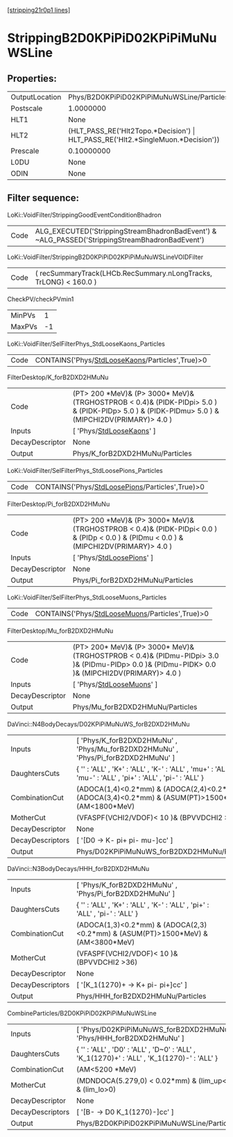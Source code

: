 [[stripping21r0p1 lines]](./stripping21r0p1-index)

# StrippingB2D0KPiPiD02KPiPiMuNuWSLine

## Properties:

|                |                                                                                     |
|----------------|-------------------------------------------------------------------------------------|
| OutputLocation | Phys/B2D0KPiPiD02KPiPiMuNuWSLine/Particles                                          |
| Postscale      | 1.0000000                                                                           |
| HLT1           | None                                                                                |
| HLT2           | (HLT_PASS_RE('Hlt2Topo.\*Decision') \| HLT_PASS_RE('Hlt2.\*SingleMuon.\*Decision')) |
| Prescale       | 0.10000000                                                                          |
| L0DU           | None                                                                                |
| ODIN           | None                                                                                |

## Filter sequence:

LoKi::VoidFilter/StrippingGoodEventConditionBhadron

|      |                                                                                                |
|------|------------------------------------------------------------------------------------------------|
| Code | ALG_EXECUTED('StrippingStreamBhadronBadEvent') & ~ALG_PASSED('StrippingStreamBhadronBadEvent') |

LoKi::VoidFilter/StrippingB2D0KPiPiD02KPiPiMuNuWSLineVOIDFilter

|      |                                                                   |
|------|-------------------------------------------------------------------|
| Code | ( recSummaryTrack(LHCb.RecSummary.nLongTracks, TrLONG) \< 160.0 ) |

CheckPV/checkPVmin1

|        |     |
|--------|-----|
| MinPVs | 1   |
| MaxPVs | -1  |

LoKi::VoidFilter/SelFilterPhys_StdLooseKaons_Particles

|      |                                                                                                     |
|------|-----------------------------------------------------------------------------------------------------|
| Code | CONTAINS('Phys/[StdLooseKaons](./stripping21r0p1-commonparticles-stdloosekaons)/Particles',True)\>0 |

FilterDesktop/K_forB2DXD2HMuNu

|                 |                                                                                                                                                        |
|-----------------|--------------------------------------------------------------------------------------------------------------------------------------------------------|
| Code            | (PT\> 200 \*MeV)& (P\> 3000\* MeV)& (TRGHOSTPROB \< 0.4)& (PIDK-PIDpi\> 5.0 ) & (PIDK-PIDp\> 5.0 ) & (PIDK-PIDmu\> 5.0 ) & (MIPCHI2DV(PRIMARY)\> 4.0 ) |
| Inputs          | [ 'Phys/[StdLooseKaons](./stripping21r0p1-commonparticles-stdloosekaons)' ]                                                                          |
| DecayDescriptor | None                                                                                                                                                   |
| Output          | Phys/K_forB2DXD2HMuNu/Particles                                                                                                                        |

LoKi::VoidFilter/SelFilterPhys_StdLoosePions_Particles

|      |                                                                                                     |
|------|-----------------------------------------------------------------------------------------------------|
| Code | CONTAINS('Phys/[StdLoosePions](./stripping21r0p1-commonparticles-stdloosepions)/Particles',True)\>0 |

FilterDesktop/Pi_forB2DXD2HMuNu

|                 |                                                                                                                                                |
|-----------------|------------------------------------------------------------------------------------------------------------------------------------------------|
| Code            | (PT\> 200 \*MeV)& (P\> 3000\* MeV)& (TRGHOSTPROB \< 0.4)& (PIDK-PIDpi\< 0.0 ) & (PIDp \< 0.0 ) & (PIDmu \< 0.0 ) & (MIPCHI2DV(PRIMARY)\> 4.0 ) |
| Inputs          | [ 'Phys/[StdLoosePions](./stripping21r0p1-commonparticles-stdloosepions)' ]                                                                  |
| DecayDescriptor | None                                                                                                                                           |
| Output          | Phys/Pi_forB2DXD2HMuNu/Particles                                                                                                               |

LoKi::VoidFilter/SelFilterPhys_StdLooseMuons_Particles

|      |                                                                                                     |
|------|-----------------------------------------------------------------------------------------------------|
| Code | CONTAINS('Phys/[StdLooseMuons](./stripping21r0p1-commonparticles-stdloosemuons)/Particles',True)\>0 |

FilterDesktop/Mu_forB2DXD2HMuNu

|                 |                                                                                                                                                       |
|-----------------|-------------------------------------------------------------------------------------------------------------------------------------------------------|
| Code            | (PT\> 200\* MeV)& (P\> 3000\* MeV)& (TRGHOSTPROB \< 0.4)& (PIDmu-PIDpi\> 3.0 )& (PIDmu-PIDp\> 0.0 )& (PIDmu-PIDK\> 0.0 )& (MIPCHI2DV(PRIMARY)\> 4.0 ) |
| Inputs          | [ 'Phys/[StdLooseMuons](./stripping21r0p1-commonparticles-stdloosemuons)' ]                                                                         |
| DecayDescriptor | None                                                                                                                                                  |
| Output          | Phys/Mu_forB2DXD2HMuNu/Particles                                                                                                                      |

DaVinci::N4BodyDecays/D02KPiPiMuNuWS_forB2DXD2HMuNu

|                  |                                                                                                                 |
|------------------|-----------------------------------------------------------------------------------------------------------------|
| Inputs           | [ 'Phys/K_forB2DXD2HMuNu' , 'Phys/Mu_forB2DXD2HMuNu' , 'Phys/Pi_forB2DXD2HMuNu' ]                             |
| DaughtersCuts    | { '' : 'ALL' , 'K+' : 'ALL' , 'K-' : 'ALL' , 'mu+' : 'ALL' , 'mu-' : 'ALL' , 'pi+' : 'ALL' , 'pi-' : 'ALL' }    |
| CombinationCut   | (ADOCA(1,4)\<0.2\*mm) & (ADOCA(2,4)\<0.2\*mm) & (ADOCA(3,4)\<0.2\*mm) & (ASUM(PT)\>1500\*MeV) & (AM\<1800\*MeV) |
| MotherCut        | (VFASPF(VCHI2/VDOF)\< 10 )& (BPVVDCHI2 \>36)                                                                    |
| DecayDescriptor  | None                                                                                                            |
| DecayDescriptors | [ '[D0 -\> K- pi+ pi- mu-]cc' ]                                                                             |
| Output           | Phys/D02KPiPiMuNuWS_forB2DXD2HMuNu/Particles                                                                    |

DaVinci::N3BodyDecays/HHH_forB2DXD2HMuNu

|                  |                                                                                         |
|------------------|-----------------------------------------------------------------------------------------|
| Inputs           | [ 'Phys/K_forB2DXD2HMuNu' , 'Phys/Pi_forB2DXD2HMuNu' ]                                |
| DaughtersCuts    | { '' : 'ALL' , 'K+' : 'ALL' , 'K-' : 'ALL' , 'pi+' : 'ALL' , 'pi-' : 'ALL' }            |
| CombinationCut   | (ADOCA(1,3)\<0.2\*mm) & (ADOCA(2,3)\<0.2\*mm) & (ASUM(PT)\>1500\*MeV) & (AM\<3800\*MeV) |
| MotherCut        | (VFASPF(VCHI2/VDOF)\< 10 )& (BPVVDCHI2 \>36)                                            |
| DecayDescriptor  | None                                                                                    |
| DecayDescriptors | [ '[K_1(1270)+ -\> K+ pi- pi+]cc' ]                                                 |
| Output           | Phys/HHH_forB2DXD2HMuNu/Particles                                                       |

CombineParticles/B2D0KPiPiD02KPiPiMuNuWSLine

|                  |                                                                                             |
|------------------|---------------------------------------------------------------------------------------------|
| Inputs           | [ 'Phys/D02KPiPiMuNuWS_forB2DXD2HMuNu' , 'Phys/HHH_forB2DXD2HMuNu' ]                      |
| DaughtersCuts    | { '' : 'ALL' , 'D0' : 'ALL' , 'D~0' : 'ALL' , 'K_1(1270)+' : 'ALL' , 'K_1(1270)-' : 'ALL' } |
| CombinationCut   | (AM\<5200 \*MeV)                                                                            |
| MotherCut        | (MDNDOCA(5.279,0) \< 0.02\*mm) & (lim_up\<0) & (lim_lo\>0)                                  |
| DecayDescriptor  | None                                                                                        |
| DecayDescriptors | [ '[B- -\> D0 K_1(1270)-]cc' ]                                                          |
| Output           | Phys/B2D0KPiPiD02KPiPiMuNuWSLine/Particles                                                  |
